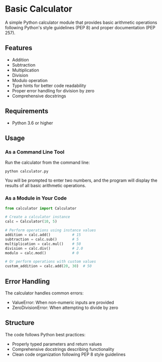 # Basic Calculator

A simple Python calculator module that provides basic arithmetic operations following Python's style guidelines (PEP 8) and proper documentation (PEP 257).

## Features

- Addition
- Subtraction
- Multiplication
- Division
- Modulo operation
- Type hints for better code readability
- Proper error handling for division by zero
- Comprehensive docstrings

## Requirements

- Python 3.6 or higher

## Usage

### As a Command Line Tool

Run the calculator from the command line:

```
python calculator.py
```

You will be prompted to enter two numbers, and the program will display the results of all basic arithmetic operations.

### As a Module in Your Code

```python
from calculator import Calculator

# Create a calculator instance
calc = Calculator(10, 5)

# Perform operations using instance values
addition = calc.add()          # 15
subtraction = calc.sub()       # 5
multiplication = calc.mul()    # 50
division = calc.div()          # 2.0
modulo = calc.mod()            # 0

# Or perform operations with custom values
custom_addition = calc.add(20, 30)  # 50
```

## Error Handling

The calculator handles common errors:

- ValueError: When non-numeric inputs are provided
- ZeroDivisionError: When attempting to divide by zero

## Structure

The code follows Python best practices:
- Properly typed parameters and return values
- Comprehensive docstrings describing functionality
- Clean code organization following PEP 8 style guidelines 